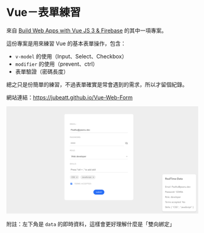 # Vue－表單練習

來自 [Build Web Apps with Vue JS 3 & Firebase](https://www.udemy.com/course/build-web-apps-with-vuejs-firebase/) 的其中一項專案。

這份專案是用來練習 Vue 的基本表單操作，包含：

- `v-model` 的使用（Input、Select、Checkbox）
- `modifier` 的使用（prevent、ctrl）
- 表單驗證（密碼長度）

總之只是份簡單的練習，不過表單確實是常會遇到的需求，所以才留個紀錄。

網站連結：https://jubeatt.github.io/Vue-Web-Form

![demo](demo.png)

附註：左下角是 `data` 的即時資料，這樣會更好理解什麼是「雙向綁定」
